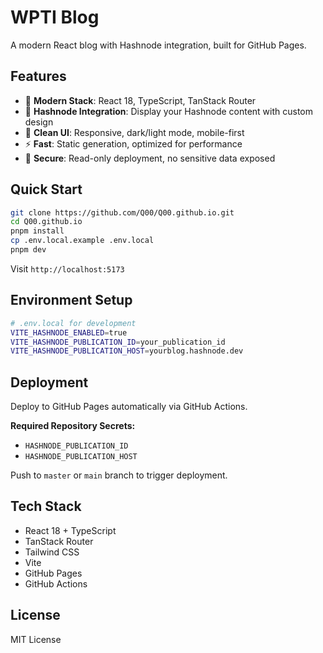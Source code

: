 # WPTI Blog

A modern React blog with Hashnode integration, built for GitHub Pages.

## Features

- 🚀 **Modern Stack**: React 18, TypeScript, TanStack Router
- 📝 **Hashnode Integration**: Display your Hashnode content with custom design
- 🎨 **Clean UI**: Responsive, dark/light mode, mobile-first
- ⚡ **Fast**: Static generation, optimized for performance
- 🔐 **Secure**: Read-only deployment, no sensitive data exposed

## Quick Start

```bash
git clone https://github.com/Q00/Q00.github.io.git
cd Q00.github.io
pnpm install
cp .env.local.example .env.local
pnpm dev
```

Visit `http://localhost:5173`

## Environment Setup

```bash
# .env.local for development
VITE_HASHNODE_ENABLED=true
VITE_HASHNODE_PUBLICATION_ID=your_publication_id
VITE_HASHNODE_PUBLICATION_HOST=yourblog.hashnode.dev
```

## Deployment

Deploy to GitHub Pages automatically via GitHub Actions.

**Required Repository Secrets:**

- `HASHNODE_PUBLICATION_ID`
- `HASHNODE_PUBLICATION_HOST`

Push to `master` or `main` branch to trigger deployment.

## Tech Stack

- React 18 + TypeScript
- TanStack Router
- Tailwind CSS
- Vite
- GitHub Pages
- GitHub Actions

## License

MIT License
